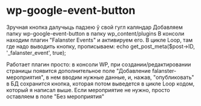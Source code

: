# wp-google-event-button
Зручная кнопка далучыць падзею ў свой гугл каляндар
Добавляем папку wp-google-event-button в папку wp_content/plugins
В консоли находим плагин "Falanster Events" и активируем его.
В цикле Loop, там где надо выводить кнопку, прописываем:
echo get_post_meta($post->ID, '_falanster_event', true);

Работает плагин просто: в консоли WP, при создании/редактировании страницы 
появится дополнительное поле "Добавление falanster-мероприятия",
в нем вводим нужные данные, и, нажав, "опубликовать" в БД сохранится кнопка,
которая потом выведется в цикле Loop кодом, который я написал выше.
Если мероприятие не нужно, просто оставляем в поле "Без мероприятия"
